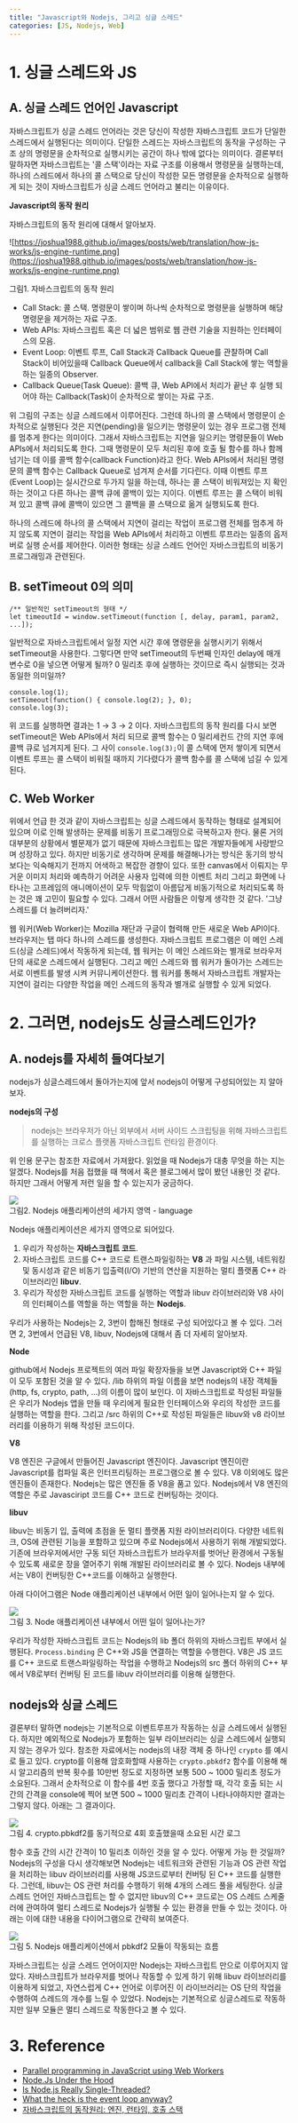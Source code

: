 ```yaml
---
title: "Javascript와 Nodejs, 그리고 싱글 스레드"
categories: [JS, Nodejs, Web]
---
```


# 1. 싱글 스레드와 JS

## A. 싱글 스레드 언어인 Javascript

 자바스크립트가 싱글 스레드 언어라는 것은 당신이 작성한 자바스크립트 코드가 단일한 스레드에서 실행된다는 의미이다. 단일한 스레드는 자바스크립트의 동작을 구성하는 구조 상의 명령문을 순차적으로 실행시키는 공간이 하나 밖에 없다는 의미이다. 결론부터 말하자면 자바스크립트는 '콜 스택'이라는 자료 구조를 이용해서 명령문을 실행하는데, 하나의 스레드에서 하나의 콜 스택으로 당신이 작성한 모든 명령문을 순차적으로 실행하게 되는 것이 자바스크립트가 싱글 스레드 언어라고 불리는 이유이다.

**Javascript의 동작 원리**

 자바스크립트의 동작 원리에 대해서 알아보자.

![https://joshua1988.github.io/images/posts/web/translation/how-js-works/js-engine-runtime.png](https://joshua1988.github.io/images/posts/web/translation/how-js-works/js-engine-runtime.png)
<figcaption>그림1. 자바스크립트의 동작 원리</figcaption>

- Call Stack: 콜 스택. 명령문이 쌓이며 하나씩 순차적으로 명령문을 실행하며 해당 명령문을 제거하는 자료 구조.
- Web APIs: 자바스크립트 혹은 더 넓은 범위로 웹 관련 기술을 지원하는 인터페이스의 모음.
- Event Loop: 이벤트 루프, Call Stack과 Callback Queue를 관찰하며 Call Stack이 비어있을때 Callback Queue에서 callback을 Call Stack에 쌓는 역할을 하는 일종의 Observer.
- Callback Queue(Task Queue): 콜백 큐, Web API에서 처리가 끝난 후 실행 되어야 하는 Callback(Task)이 순차적으로 쌓이는 자료 구조.

 위 그림의 구조는 싱글 스레드에서 이루어진다. 그런데 하나의 콜 스택에서 명령문이 순차적으로 실행된다 것은 지연(pending)을 일으키는 명령문이 있는 경우 프로그램 전체를 멈추게 한다는 의미이다. 그래서 자바스크립트는 지연을 일으키는 명령문들이 Web APIs에서 처리되도록 한다. 그때 명령문이 모두 처리된 후에 호출 될 함수를 하나 함께 넘기는 데 이를 콜백 함수(callback Function)라고 한다. Web APIs에서 처리된 명령문의 콜백 함수는 Callback Queue로 넘겨져 순서를 기다린다. 이때 이벤트 루프(Event Loop)는 실시간으로 두가지 일을 하는데, 하나는 콜 스택이 비워져있는 지 확인하는 것이고 다른 하나는 콜백 큐에 콜백이 있는 지이다. 이벤트 루프는 콜 스택이 비워져 있고 콜백 큐에 콜백이 있으면 그 콜백을 콜 스택으로 옮겨 실행되도록 한다.

 하나의 스레드에 하나의 콜 스택에서 지연이 걸리는 작업이 프로그램 전체를 멈추게 하지 않도록 지연이 걸리는 작업을 Web APIs에서 처리하고 이벤트 루프라는 일종의 옵저버로 실행 순서를 제어한다. 이러한 형태는 싱글 스레드 언어인 자바스크립트의 비동기 프로그래밍과 관련된다.

## B. setTimeout 0의 의미

    /** 일반적인 setTimeout의 형태 */
    let timeoutId = window.setTimeout(function [, delay, param1, param2, ...]);

 일반적으로 자바스크립트에서 일정 지연 시간 후에 명령문을 실행시키기 위해서 setTimeout을 사용한다. 그렇다면 만약 setTimeout의 두번째 인자인 delay에 매개 변수로 0을 넣으면 어떻게 될까? 0 밀리초 후에 실행하는 것이므로 즉시 실행되는 것과 동일한 의미일까?

  

    console.log(1);
    setTimeout(function() { console.log(2); }, 0);
    console.log(3);

위 코드를 실행하면 결과는 1 → 3 → 2 이다. 자바스크립트의 동작 원리를 다시 보면 setTimeout은 Web APIs에서 처리 되므로 콜백 함수는 0 밀리세컨드 간의 지연 후에 콜백 큐로 넘겨지게 된다. 그 사이 `console.log(3);`이 콜 스택에 먼저 쌓이게 되면서 이벤트 루프는 콜 스택이 비워질 때까지 기다렸다가 콜백 함수를 콜 스택에 넘길 수 있게 된다.

## C. Web Worker

 

 위에서 언급 한 것과 같이 자바스크립트는 싱글 스레드에서 동작하는 형태로 설계되어 있으며 이로 인해 발생하는 문제를 비동기 프로그래밍으로 극복하고자 한다. 물론 거의 대부분의 상황에서 별문제가 없기 때문에 자바스크립트는 많은 개발자들에게 사랑받으며 성장하고 있다. 하지만 비동기로 생각하며 문제를 해결해나가는 방식은 동기의 방식보다는 익숙해지기 전까지 어색하고 복잡한 경향이 있다. 또한 canvas에서 이뤄지는 무거운 이미지 처리와 예측하기 어려운 사용자 입력에 의한 이벤트 처리 그리고 화면에 나타나는 고프레임의 애니메이션이 모두 막힘없이 아름답게 비동기적으로 처리되도록 하는 것은 꽤 고민이 필요할 수 있다. 그래서 어떤 사람들은 이렇게 생각한 것 같다. '그냥 스레드를 더 늘려버리자.'

 웹 워커(Web Worker)는 Mozilla 재단과 구글이 협력해 만든 새로운 Web API이다. 브라우저는 탭 마다 하나의 스레드를 생성한다. 자바스크립트 프로그램은 이 메인 스레드(싱글 스레드)에서 작동하게 되는데, 웹 워커는 이 메인 스레드와는 별개로 브라우저 단의 새로운 스레드에서 실행된다. 그리고 메인 스레드와 웹 워커가 돌아가는 스레드는 서로 이벤트를 발생 시켜 커뮤니케이션한다. 웹 워커를 통해서 자바스크립트 개발자는 지연이 걸리는 다양한 작업을  메인 스레드의 동작과 별개로 실행할 수 있게 되었다.

# 2. 그러면, nodejs도 싱글스레드인가?

## A. nodejs를 자세히 들여다보기

 nodejs가 싱글스레드에서 돌아가는지에 앞서 nodejs이 어떻게 구성되어있는 지 알아보자.

**nodejs의 구성**

> nodejs는 브라우저가 아닌 외부에서 서버 사이드 스크립팅을 위해 자바스크립트를 실행하는 크로스 플랫폼 자바스크립트 런타임 환경이다.

 위 인용 문구는 참조한 자료에서 가져왔다. 읽었을 때 Nodejs가 대충 무엇을 하는 지는 알겠다. Nodejs를 처음 접했을 때 책에서 혹은 블로그에서 많이 봤던 내용인 것 같다. 하지만 그래서 어떻게 저런 일을 할 수 있는지가 궁금하다.

 

 

<img src="https://miro.medium.com/max/380/0*rBydgpa9yBemQswc"/>
<figcaption>그림2. Nodejs 애플리케이션의 세가지 영역 - language</figcaption>

 Nodejs 애플리케이션은 세가지 영역으로 되어있다.

1. 우리가 작성하는 **자바스크립트 코드**.
2. 자바스크립트 코드를 C++ 코드로 트랜스파일링하는 **V8** 과 파일 시스템, 네트워킹 및 동시성과 같은 비동기 입출력(I/O) 기반의 연산을 지원하는 멀티 플랫폼 C++ 라이브러리인 **libuv**.
3. 우리가 작성한 자바스크립트 코드를 실행하는 역할과 libuv 라이브러리와 V8 사이의 인터페이스를 역할을 하는 역할을 하는 **Nodejs**.

 

 우리가 사용하는 Nodejs는 2, 3번이 합해진 형태로 구성 되어있다고 볼 수 있다. 그러면 2, 3번에서 언급된 V8, libuv, Nodejs에 대해서 좀 더 자세히 알아보자.

**Node**

 github에서 Nodejs 프로젝트의 여러 파일 확장자들을 보면 Javascript와 C++ 파일이 모두 포함된 것을 알 수 있다. /lib 하위의 파일 이름을 보면 nodejs의 내장 객체들(http, fs, crypto, path, ...)의 이름이 많이 보인다. 이 자바스크립트로 작성된 파일들은 우리가 Nodejs 앱을 만들 때 우리에게 필요한 인터페이스와 우리의 작성한 코드를 실행하는 역할을 한다. 그리고 /src 하위의 C++로 작성된 파일들은 libuv와 v8 라이브러리를 이용하기 위해 작성된 코드이다. 

**V8**

 V8 엔진은 구글에서 만들어진 Javascript 엔진이다. Javascript 엔진이란 Javascript를 컴파일 혹은 인터프리팅하는 프로그램으로 볼 수 있다. V8  이외에도 많은 엔진들이 존재한다. Nodejs는 많은 엔진들 중 V8을 품고 있다. Nodejs에서 V8 엔진의 역할은 주로 Javasciript 코드를 C++ 코드로 컨버팅하는 것이다.

**libuv**

 libuv는 비동기 입, 출력에 초점을 둔 멀티 플랫폼 지원 라이브러리이다. 다양한 네트워크, OS에 관련된 기능을 포함하고 있으며 주로 Nodejs에서 사용하기 위해 개발되었다. 기존에 브라우저에서만 구동 되던 자바스크립트가 브라우저를 벗어난 환경에서 구동될 수 있도록 새로운 장을 열어주기 위해 개발된 라이브러리로 볼 수 있다. Nodejs 내부에서는 V8이 컨버팅한 C++코드를 이해하고 실행한다.

아래 다이어그램은 Node 애플리케이션 내부에서 어떤 일이 일어나는지 알 수 있다.

 

<img src="https://miro.medium.com/max/352/0*aToI5oI5HYZLQ172"/>
<figcaption>그림 3. Node 애플리케이션 내부에서 어떤 일이 일어나는가?</figcaption>

 우리가 작성한 자바스크립트 코드는 Nodejs의 lib 폴더 하위의 자바스크립트 부에서 실행된다. `Process.binding` 은 C++와 JS을 연결하는 역할을 수행한다. V8은 JS 코드를 C++ 코드로 트랜스파일링하는 작업을 수행하고 Nodejs의 src 폴더 하위의 C++ 부에서 V8로부터 컨버팅 된 코드를 libuv 라이브러리를 이용해 실행한다.

 

## nodejs와 싱글 스레드

 결론부터 말하면 nodejs는 기본적으로 이벤트루프가 작동하는 싱글 스레드에서 실행된다. 하지만 예외적으로 Nodejs가 포함하는 일부 라이브러리는 싱글 스레드에서 실행되지 않는 경우가 있다. 참조한 자료에서는 nodejs의 내장 객체 중 하나인 `crypto` 를 예시로 들고 있다. crypto를 이용해 암호화할때 사용하는 `crypto.pbkdf2` 함수를 이용해 해시 알고리즘의 반복 횟수를 10만번 정도로 지정하면 보통 500 ~ 1000 밀리초 정도가 소요된다. 그래서 순차적으로 이  함수를 4번 호출 했다고 가정할 때, 각각 호출 되는 시간의 간격을 console에 찍어 보면 500 ~ 1000 밀리초 간격이 나타나야하지만 결과는 그렇지 않다. 아래는 그 결과이다.

<img src="https://miro.medium.com/max/558/1*GOXPsN29oco0TCgncXFVkg.png"/>
<figcaption>그림 4. crypto.pbkdf2를 동기적으로 4회 호출했을때 소요된 시간 로그</figcaption>

 함수 호출 간의 시간 간격이 10 밀리초 이하인 것을 알 수 있다. 어떻게 가능 한 것일까? Nodejs의 구성을 다시 생각해보면 Nodejs는 네트워크와 관련된 기능과 OS 관련 작업을 처리하는 libuv 라이브러리를 사용해 JS코드로부터 컨버팅 된 C++ 코드를 실행한다. 그런데, libuv는 OS 관련 처리를 수행하기 위해 4개의 스레드 풀을 세팅한다. 싱글 스레드 언어인 자바스크립트는 할 수 없지만 libuv의 C++ 코드로는 OS 스레드 스케줄러에 관여하여 멀티 스레드로 Nodejs가 실행될 수 있는 환경을 만들 수 있는 것이다. 아래는 이에 대한 내용을 다이어그램으로 간략히 보여준다.

<img src="https://miro.medium.com/max/427/1*OWlBzRwRk3lC_ikVErv4cw.png"/>
<figcaption>그림 5. Nodejs 애플리케이션에서  pbkdf2 모듈이 작동되는 흐름</figcaption>

 자바스크립트는 싱글 스레드 언어이지만 Nodejs는 자바스크립트 만으로 이루어지지 않았다. 자바스크립트가 브라우저를 벗어나 작동할 수 있게 하기 위해 libuv 라이브러리를 이용하게 되었고, 자연스럽게 C++ 언어로 이루어진 이 라이브러리는 OS 단의 작업을 수행하여 스레드의 개수를 느릴 수 있었다. Nodejs는 기본적으로 싱글스레드로 작동하지만 일부 모듈은 멀티 스레드로 작동한다고 볼 수 있다.

# 3. Reference


- [Parallel programming in JavaScript using Web Workers](https://itnext.io/achieving-parallelism-in-javascript-using-web-workers-8f921f2d26db)
- [Node.Js Under the Hood](https://medium.com/better-programming/learn-node-js-under-the-hood-37966a20e127)
- [Is Node.js Really Single-Threaded?](https://medium.com/better-programming/is-node-js-really-single-threaded-7ea59bcc8d64)
- [What the heck is the event loop anyway?](https://www.youtube.com/watch?time_continue=1&v=8aGhZQkoFbQ&feature=emb_logo)
- [자바스크립트의 동작원리: 엔진, 런타임, 호출 스택](https://joshua1988.github.io/web-development/translation/javascript/how-js-works-inside-engine/#%EC%9E%90%EB%B0%94%EC%8A%A4%ED%81%AC%EB%A6%BD%ED%8A%B8-%EC%97%94%EC%A7%84)

